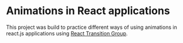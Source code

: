 <h1>Animations in React applications</h1>
<p>
This project was build to practice different ways of using animations in react.js applications using <a href="https://reactcommunity.org/react-transition-group">React Transition Group</a>.
</p>